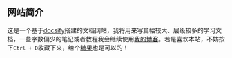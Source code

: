 ## 网站简介

这是一个基于[docsify](https://docsify.js.org/)搭建的文档网站，我将用来写篇幅较大、层级较多的学习文档，一些字数偏少的笔记或者教程我会继续使用[我的博客](https://hassanwong.top)。若是喜欢本站，不妨按下`Ctrl + D`收藏下来，给个[糖果](https://cdn.jsdelivr.net/gh/hassanblog/CDN/img/payment.png)也是可以的！
